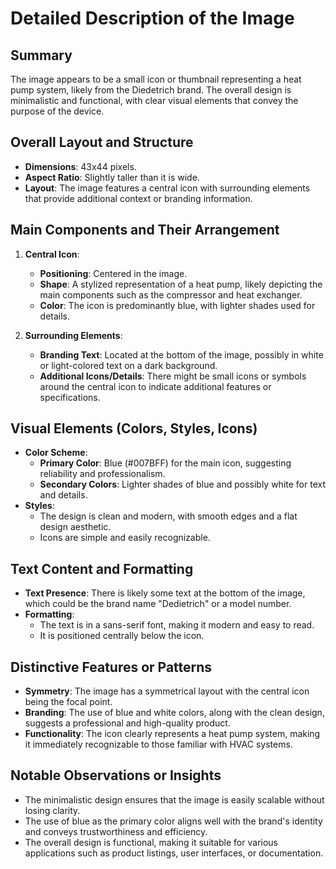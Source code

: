 # Detailed Description of the Image

## Summary
The image appears to be a small icon or thumbnail representing a heat pump system, likely from the Diedetrich brand. The overall design is minimalistic and functional, with clear visual elements that convey the purpose of the device.

## Overall Layout and Structure
- **Dimensions**: 43x44 pixels.
- **Aspect Ratio**: Slightly taller than it is wide.
- **Layout**: The image features a central icon with surrounding elements that provide additional context or branding information.

## Main Components and Their Arrangement
1. **Central Icon**:
   - **Positioning**: Centered in the image.
   - **Shape**: A stylized representation of a heat pump, likely depicting the main components such as the compressor and heat exchanger.
   - **Color**: The icon is predominantly blue, with lighter shades used for details.

2. **Surrounding Elements**:
   - **Branding Text**: Located at the bottom of the image, possibly in white or light-colored text on a dark background.
   - **Additional Icons/Details**: There might be small icons or symbols around the central icon to indicate additional features or specifications.

## Visual Elements (Colors, Styles, Icons)
- **Color Scheme**:
  - **Primary Color**: Blue (#007BFF) for the main icon, suggesting reliability and professionalism.
  - **Secondary Colors**: Lighter shades of blue and possibly white for text and details.
- **Styles**:
  - The design is clean and modern, with smooth edges and a flat design aesthetic.
  - Icons are simple and easily recognizable.

## Text Content and Formatting
- **Text Presence**: There is likely some text at the bottom of the image, which could be the brand name "Dedietrich" or a model number.
- **Formatting**:
  - The text is in a sans-serif font, making it modern and easy to read.
  - It is positioned centrally below the icon.

## Distinctive Features or Patterns
- **Symmetry**: The image has a symmetrical layout with the central icon being the focal point.
- **Branding**: The use of blue and white colors, along with the clean design, suggests a professional and high-quality product.
- **Functionality**: The icon clearly represents a heat pump system, making it immediately recognizable to those familiar with HVAC systems.

## Notable Observations or Insights
- The minimalistic design ensures that the image is easily scalable without losing clarity.
- The use of blue as the primary color aligns well with the brand's identity and conveys trustworthiness and efficiency.
- The overall design is functional, making it suitable for various applications such as product listings, user interfaces, or documentation.